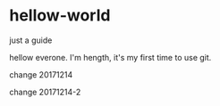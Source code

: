 # hellow-world
just a guide

hellow everone. I'm hength, it's my first time to use git.

change 20171214

change 20171214-2